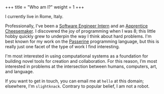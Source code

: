+++
title = "Who am I?"
weight = 1
+++

I currently live in Rome, Italy.

Professionally, I've been a [Software Engineer Intern](https://tonari.no) and an [Apprentice Cheesemaker](https://hebervalleyartisancheese.com). I discovered the joy of programming when I was 8; this little hobby quickly grew to underpin the way I think about hard problems. I'm best known for my work on the [Passerine](https://passerine.io) programming language, but this is really just one facet of the type of work I find interesting.

I'm most interested in using computational systems as a foundation for building novel tools for creation and collaboration. For this reason, I’m most interested in problems at the intersection between humans, computers, art, and language.

If you want to get in touch, you can email me at `hello` at this domain; elsewhere, I'm `slightknack`. Contrary to popular belief, I am not a robot.
<!-- more -->
